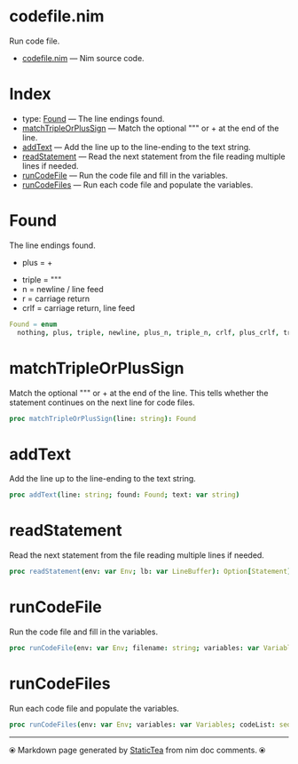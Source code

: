 # codefile.nim

Run code file.

* [codefile.nim](../src/codefile.nim) &mdash; Nim source code.
# Index

* type: [Found](#found) &mdash; The line endings found.
* [matchTripleOrPlusSign](#matchtripleorplussign) &mdash; Match the optional """ or + at the end of the line.
* [addText](#addtext) &mdash; Add the line up to the line-ending to the text string.
* [readStatement](#readstatement) &mdash; Read the next statement from the file reading multiple lines if needed.
* [runCodeFile](#runcodefile) &mdash; Run the code file and fill in the variables.
* [runCodeFiles](#runcodefiles) &mdash; Run each code file and populate the variables.

# Found

The line endings found.<ul class="simple"><li>plus = +</li>
<li>triple = """</li>
<li>n = newline / line feed</li>
<li>r = carriage return</li>
<li>crlf = carriage return, line feed</li>
</ul>


```nim
Found = enum
  nothing, plus, triple, newline, plus_n, triple_n, crlf, plus_crlf, triple_crlf
```

# matchTripleOrPlusSign

Match the optional """ or + at the end of the line. This tells whether the statement continues on the next line for code files.

```nim
proc matchTripleOrPlusSign(line: string): Found
```

# addText

Add the line up to the line-ending to the text string.

```nim
proc addText(line: string; found: Found; text: var string)
```

# readStatement

Read the next statement from the file reading multiple lines if needed.

```nim
proc readStatement(env: var Env; lb: var LineBuffer): Option[Statement]
```

# runCodeFile

Run the code file and fill in the variables.

```nim
proc runCodeFile(env: var Env; filename: string; variables: var Variables)
```

# runCodeFiles

Run each code file and populate the variables.

```nim
proc runCodeFiles(env: var Env; variables: var Variables; codeList: seq[string])
```


---
⦿ Markdown page generated by [StaticTea](https://github.com/flenniken/statictea/) from nim doc comments. ⦿
